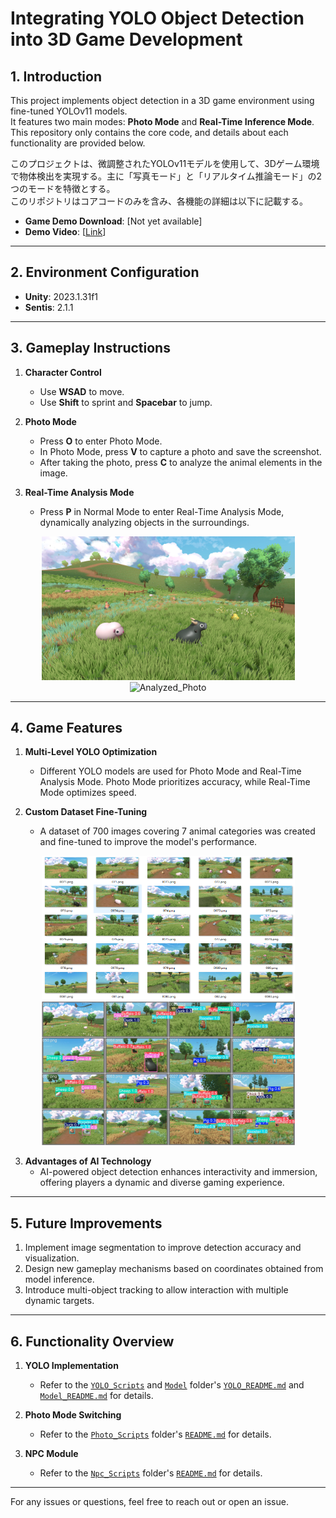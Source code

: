 # Integrating YOLO Object Detection into 3D Game Development

## 1. Introduction
This project implements object detection in a 3D game environment using fine-tuned YOLOv11 models.   
It features two main modes: **Photo Mode** and **Real-Time Inference Mode**. This repository only contains the core code, and details about each functionality are provided below.

このプロジェクトは、微調整されたYOLOv11モデルを使用して、3Dゲーム環境で物体検出を実現する。主に「写真モード」と「リアルタイム推論モード」の2つのモードを特徴とする。  
このリポジトリはコアコードのみを含み、各機能の詳細は以下に記載する。

- **Game Demo Download**: [Not yet available]  
- **Demo Video**: [[Link](https://drive.google.com/file/d/1o9uRG3V_Z9lVy1Uda0aQWKHMYT2dVhl4/view?usp=sharing)]  

---

## 2. Environment Configuration
- **Unity**: 2023.1.31f1  
- **Sentis**: 2.1.1  

---

## 3. Gameplay Instructions
1. **Character Control**  
   - Use **WSAD** to move.  
   - Use **Shift** to sprint and **Spacebar** to jump.

2. **Photo Mode**  
   - Press **O** to enter Photo Mode.  
   - In Photo Mode, press **V** to capture a photo and save the screenshot.  
   - After taking the photo, press **C** to analyze the animal elements in the image.

3. **Real-Time Analysis Mode**  
   - Press **P** in Normal Mode to enter Real-Time Analysis Mode, dynamically analyzing objects in the surroundings.

<div align="center">
  <img src="Pictures/Photo_20250103_164320.png" alt="Photo" width="405" height="230">
  <img src="Pictures/Analyzed_Photo_20250103_164320.png" alt="Analyzed_Photo" width="405" height="230">
</div>


---

## 4. Game Features
1. **Multi-Level YOLO Optimization**  
   - Different YOLO models are used for Photo Mode and Real-Time Analysis Mode. Photo Mode prioritizes accuracy, while Real-Time Mode optimizes speed.


2. **Custom Dataset Fine-Tuning**  
   - A dataset of 700 images covering 7 animal categories was created and fine-tuned to improve the model's performance.
<div align="center">
  <img src="Pictures/dataset.png" alt="Photo" width="405" height="230">
   <img src="Pictures/val_batch2.jpg" alt="Photo" width="405" height="230">
</div>

3. **Advantages of AI Technology**  
   - AI-powered object detection enhances interactivity and immersion, offering players a dynamic and diverse gaming experience.

---

## 5. Future Improvements
1. Implement image segmentation to improve detection accuracy and visualization.  
2. Design new gameplay mechanisms based on coordinates obtained from model inference.  
3. Introduce multi-object tracking to allow interaction with multiple dynamic targets.

---

## 6. Functionality Overview
1. **YOLO Implementation**  
   - Refer to the [`YOLO_Scripts`](0_Assets/Scripts/1_YOLO_Scripts)  and [`Model`](0_Assets/Model)  folder's [`YOLO_README.md`](0_Assets/Scripts/1_YOLO_Scripts/README.md) and [`Model_README.md`](0_Assets/Model/README.md) for details.

2. **Photo Mode Switching**  
   - Refer to the [`Photo_Scripts`](0_Assets/Scripts/2_Photo_Scripts)  folder's [`README.md`](0_Assets/Scripts/2_Photo_Scripts/README.md) for details.

3. **NPC Module**  
   - Refer to the [`Npc_Scripts`](0_Assets/Scripts/3_Npc_Scripts) folder's [`README.md`](0_Assets/Scripts/3_Npc_Scripts/README.md) for details.

---

For any issues or questions, feel free to reach out or open an issue.
